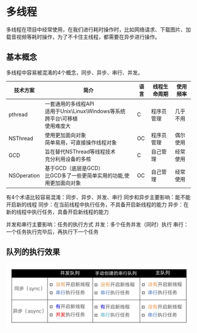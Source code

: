 # 多线程
多线程在项目中经常使用，在我们进行耗时操作时，比如网络请求、下载图片、加载音视频等耗时操作，为了不卡住主线程，都需要在异步进行操作。

## 基本概念
多线程中容易被混淆的4个概念，同步、异步、串行、并发。

**技术方案** | **简介** | **语言** | **线程生命周期** | **使用频率**
------- | ------- | ------- | ------- | -------
pthread | 一套通用的多线程API<br>适用于Unix\Linux\Windows等系统<br>跨平台\可移植<br>使用难度大 | C | 程序员管理 | 几乎不用
NSThread | 使用更加面向对象<br>简单易用，可直接操作线程对象 | OC | 程序员管理 | 偶尔使用
GCD | 旨在替代NSThread等线程技术<br>充分利用设备的多核 | C | 自己管理 | 经常使用
NSOperation | 基于GCD（底层是GCD）<br>比GCD多了一些更简单实用的功能,使用更加面向对象 | OC | 自己管理 | 经常使用


有4个术语比较容易混淆：同步、异步、并发、串行
同步和异步主要影响：能不能开启新的线程
同步：在当前线程中执行任务，不具备开启新线程的能力
异步：在新的线程中执行任务，具备开启新线程的能力

并发和串行主要影响：任务的执行方式
并发：多个任务并发（同时）执行
串行：一个任务执行完毕后，再执行下一个任务


## 队列的执行效果
![](./../imgs/ios_img_44.jpg)
